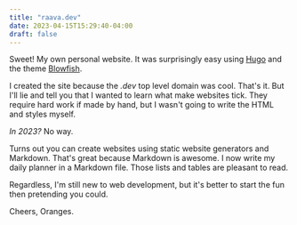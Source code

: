 ```yaml
---
title: "raava.dev"
date: 2023-04-15T15:29:40-04:00
draft: false
---
```


Sweet! My own personal website. It was surprisingly easy using [Hugo](https://gohugo.io/) and the theme [Blowfish](https://blowfish.page/). 

I created the site because the *.dev* top level domain was cool. That's it. But I'll lie and tell you that I wanted to learn what make websites tick. They require hard work if made by hand, but I wasn't going to write the HTML and styles myself. 

*In 2023?* No way. 

Turns out you can create websites using static website generators and Markdown. That's great because Markdown is awesome. I now write my daily planner in a Markdown file. Those lists and tables are pleasant to read. 

Regardless, I'm still new to web development, but it's better to start the fun then pretending you could.

Cheers, Oranges.

